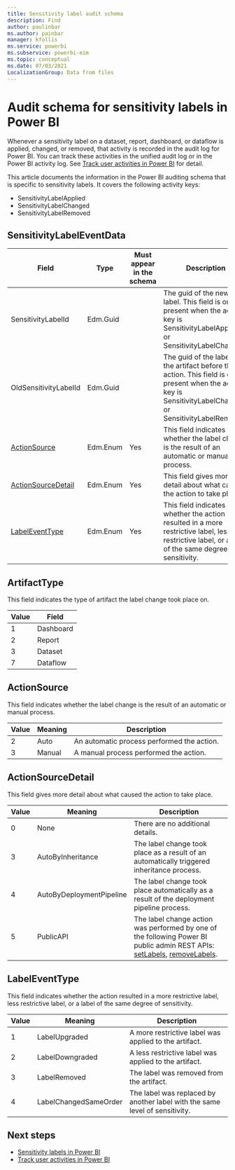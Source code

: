 ```yaml
---
title: Sensitivity label audit schema
description: Find 
author: paulinbar
ms.author: painbar
manager: kfollis
ms.service: powerbi
ms.subservice: powerbi-eim
ms.topic: conceptual
ms.date: 07/03/2021
LocalizationGroup: Data from files
---
```

# Audit schema for sensitivity labels in Power BI

Whenever a sensitivity label on a dataset, report, dashboard, or dataflow is applied, changed, or removed, that activity is recorded in the audit log for Power BI. You can track these activities in the unified audit log or in the Power BI activity log. See [Track user activities in Power BI](../../admin/service-admin-auditing.md) for detail.

This article documents the information in the Power BI auditing schema that is specific to sensitivity labels. It covers the following activity keys:

* SensitivityLabelApplied
* SensitivityLabelChanged
* SensitivityLabelRemoved

## SensitivityLabelEventData
|Field|Type|Must appear in the schema|Description|
|---------|---------|---------|---------|
|SensitivityLabelId|Edm.Guid||The guid of the new label. This field is only present when the activity key is SensitivityLabelApplied or SensitivityLabelChanged.|
|OldSensitivityLabelId|Edm.Guid||The guid of the label on the artifact before the action. This field is only present when the activity key is SensitivityLabelChanged or SensitivityLabelRemoved.|
|[ActionSource](#actionsource)|Edm.Enum|Yes|This field indicates whether the label change is the result of an automatic or manual process.|
|[ActionSourceDetail](#actionsourcedetail)|Edm.Enum|Yes|This field gives more detail about what caused the action to take place.|	 
|[LabelEventType](#labeleventtype)|Edm.Enum|Yes|This field indicates whether the action resulted in a more restrictive label, less restrictive label, or a label of the same degree of sensitivity.|

## ArtifactType

This field indicates the type of artifact the label change took place on.

|Value |Field  |
|--|---------|
|1|Dashboard|
|2|Report|
|3|Dataset|
|7|Dataflow|

## ActionSource

This field indicates whether the label change is the result of an automatic or manual process.

|Value |Meaning  |Description  |
|--|---------|---------|
|2|Auto|An automatic process performed the action.|
|3|Manual|A manual process performed the action.|

## ActionSourceDetail

This field gives more detail about what caused the action to take place.

|Value |Meaning  |Description  |
|--|---------|---------|
|0|None|There are no additional details.|
|3|AutoByInheritance|The label change took place as a result of an automatically triggered inheritance process.|
|4|AutoByDeploymentPipeline|The label change took place automatically as a result of the deployment pipeline process.|
|5|PublicAPI|The label change action was performed by one of the following Power BI public admin REST APIs: [setLabels](/rest/api/power-bi/admin/information-protection-set-labels-as-admin), [removeLabels](/rest/api/power-bi/admin/information-protection-remove-labels-as-admin).|

## LabelEventType

This field indicates whether the action resulted in a more restrictive label, less restrictive label, or a label of the same degree of sensitivity.

|Value |Meaning  |Description  |
|--|---------|---------|
|1|LabelUpgraded|A more restrictive label was applied to the artifact.| 
|2|LabelDowngraded|A less restrictive label was applied to the artifact.|
|3|LabelRemoved|The label was removed from the artifact.|
|4|LabelChangedSameOrder|The label was replaced by another label with the same level of sensitivity.|

## Next steps
* [Sensitivity labels in Power BI](service-security-sensitivity-label-overview.md)
* [Track user activities in Power BI](../../admin/service-admin-auditing.md)